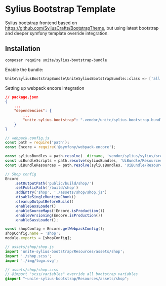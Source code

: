 # Sylius Bootstrap Template

Sylius bootstrap frontend based on https://github.com/SyliusCrafts/BootstrapTheme, but using latest bootstrap and 
deeper symfony template override integration.

## Installation

```bash
composer require unite/sylius-bootstrap-bundle
```

Enable the bundle:
```bash
Unite\SyliusBootstrapBundle\UniteSyliusBootstrapBundle::class => ['all' => true],
```

Setting up webpack encore integration
```json
// package.json
{
    ...
    "dependencies": {
        ...
        "unite-sylius-bootstrap": ".vendor/unite/sylius-bootstrap-bundle"
    }
}
```

```javascript
// webpack.config.js
const path = require('path');
const Encore = require('@symfony/webpack-encore');

const syliusBundles = path.resolve(__dirname, 'vendor/sylius/sylius/src/Sylius/Bundle/');
const uiBundleScripts = path.resolve(syliusBundles, 'UiBundle/Resources/private/js/');
const uiBundleResources = path.resolve(syliusBundles, 'UiBundle/Resources/private/');

// Shop config
Encore
    .setOutputPath('public/build/shop/')
    .setPublicPath('/build/shop')
    .addEntry('shop', './assets/shop/shop.js')
    .disableSingleRuntimeChunk()
    .cleanupOutputBeforeBuild()
    .enableSassLoader()
    .enableSourceMaps(!Encore.isProduction())
    .enableVersioning(Encore.isProduction())
    .enableSassLoader();

const shopConfig = Encore.getWebpackConfig();
shopConfig.name = 'shop';
module.exports = [shopConfig];
```

```javascript
// assets/shop/shop.js
import 'unite-sylius-bootstrap/Resources/assets/shop';
import './shop.scss';
import './img/logo.svg';
```


```scss
// assets/shop/shop.scss
// @import "scss/variables" override all bootstrap variables
@import "~unite-sylius-bootstrap/Resources/assets/shop";
```

